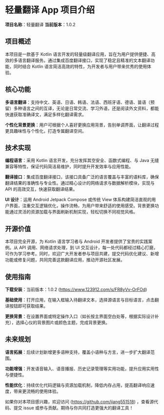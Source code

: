 # 轻量翻译 App 项目介绍

**项目名称**：轻量翻译 
**当前版本**：1.0.2

## 项目概述

本项目是一款基于 Kotlin 语言开发的轻量级翻译应用，旨在为用户提供便捷、高效的多语言翻译服务。通过集成百度翻译接口，实现了稳定且精准的文本翻译功能，同时结合 Kotlin 语言简洁高效的特性，为开发者与用户带来优秀的使用体验。

## 核心功能

**多语言翻译**：支持中文、英语、日语、韩语、法语、西班牙语、德语、苗语（预留）多种语言之间的互译，无论是日常交流、学习外语，还是阅读外文资料，都能快速获取准确译文，满足多样化翻译需求。

**个性化背景更换**：用户可根据个人喜好更换应用背景，告别单调界面，让翻译过程更具趣味性与个性化，打造专属翻译空间。

## 技术实现

**编程语言**：采用 Kotlin 语言开发，充分发挥其空安全、函数式编程、与 Java 无缝兼容等特性，保证代码简洁易维护，同时提升开发效率与应用性能。

**翻译接口**：集成百度翻译接口，该接口具备广泛的语言覆盖与丰富的语料库，确保翻译结果的准确性与专业性。通过精心设计的网络请求与数据解析模块，实现与 API 的高效交互，快速获取翻译结果。

**UI 设计**：运用 Android Jetpack Compose 或传统 View 体系构建简洁直观的用户界面，注重交互逻辑优化，操作流畅，为用户带来舒适的使用感受。背景更换功能通过灵活的资源加载与界面刷新机制实现，轻松切换不同视觉风格。

## 开源价值

本项目完全开源，为 Kotlin 语言学习者与 Android 开发者提供了宝贵的实践案例。从 API 调用、网络请求处理，到 UI 交互设计，每一处代码都经过精心打磨，可作为学习参考。同时，欢迎广大开发者参与项目共建，提交代码优化建议、新增功能或修复问题，共同完善这款翻译应用，推动开源社区发展。

## 使用指南

**下载安装**：当前版本：1.0.2 (https://www.123912.com/s/FR8yVv-OrFOd)

**基础使用**：打开应用，在输入框输入待翻译文本，选择源语言与目标语言，点击翻译按钮即可获取结果。

**更换背景**：在设置界面或特定操作入口（如长按主界面空白处等，根据实际设计补充），选择心仪的背景图片或颜色主题，完成背景更换。

## 未来规划

**语言拓展**：后续计划新增更多语种支持，覆盖小语种与方言，进一步扩大翻译范围。

**功能增强**：开发语音输入、语音播报、历史记录管理等实用功能，提升应用实用性与便捷性。

**性能优化**：持续优化代码逻辑与资源加载机制，降低内存占用，提高翻译响应速度，带来更流畅的使用体验。

如果你对本项目感兴趣，欢迎访问 (https://github.com/jiang551518)  ，查看源代码、提交 issue 或参与贡献。期待与你共同打造更强大的翻译工具！
